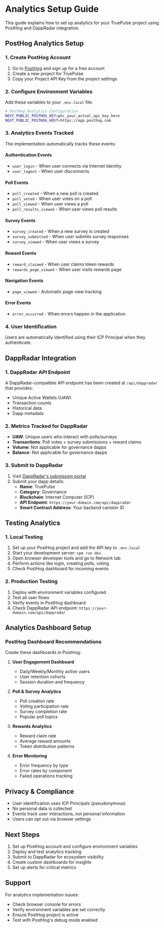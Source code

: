 # Analytics Setup Guide

This guide explains how to set up analytics for your TruePulse project using PostHog and DappRadar integration.

## PostHog Analytics Setup

### 1. Create PostHog Account

1. Go to [PostHog](https://posthog.com) and sign up for a free account
2. Create a new project for TruePulse
3. Copy your Project API Key from the project settings

### 2. Configure Environment Variables

Add these variables to your `.env.local` file:

```bash
# PostHog Analytics Configuration
NEXT_PUBLIC_POSTHOG_KEY=phc_your_actual_api_key_here
NEXT_PUBLIC_POSTHOG_HOST=https://app.posthog.com
```

### 3. Analytics Events Tracked

The implementation automatically tracks these events:

#### Authentication Events
- `user_login` - When user connects via Internet Identity
- `user_logout` - When user disconnects

#### Poll Events
- `poll_created` - When a new poll is created
- `poll_voted` - When user votes on a poll
- `poll_viewed` - When user views a poll
- `poll_results_viewed` - When user views poll results

#### Survey Events
- `survey_created` - When a new survey is created
- `survey_submitted` - When user submits survey responses
- `survey_viewed` - When user views a survey

#### Reward Events
- `reward_claimed` - When user claims token rewards
- `rewards_page_viewed` - When user visits rewards page

#### Navigation Events
- `page_viewed` - Automatic page view tracking

#### Error Events
- `error_occurred` - When errors happen in the application

### 4. User Identification

Users are automatically identified using their ICP Principal when they authenticate.

## DappRadar Integration

### 1. DappRadar API Endpoint

A DappRadar-compatible API endpoint has been created at `/api/dappradar` that provides:

- Unique Active Wallets (UAW)
- Transaction counts
- Historical data
- Dapp metadata

### 2. Metrics Tracked for DappRadar

- **UAW**: Unique users who interact with polls/surveys
- **Transactions**: Poll votes + survey submissions + reward claims
- **Volume**: Not applicable for governance dapps
- **Balance**: Not applicable for governance dapps

### 3. Submit to DappRadar

1. Visit [DappRadar's submission portal](https://dappradar.com/submit-dapp)
2. Submit your dapp details:
   - **Name**: TruePulse
   - **Category**: Governance
   - **Blockchain**: Internet Computer (ICP)
   - **API Endpoint**: `https://your-domain.com/api/dappradar`
   - **Smart Contract Address**: Your backend canister ID

## Testing Analytics

### 1. Local Testing

1. Set up your PostHog project and add the API key to `.env.local`
2. Start your development server: `npm run dev`
3. Open browser developer tools and go to Network tab
4. Perform actions like login, creating polls, voting
5. Check PostHog dashboard for incoming events

### 2. Production Testing

1. Deploy with environment variables configured
2. Test all user flows
3. Verify events in PostHog dashboard
4. Check DappRadar API endpoint: `https://your-domain.com/api/dappradar`

## Analytics Dashboard Setup

### PostHog Dashboard Recommendations

Create these dashboards in PostHog:

1. **User Engagement Dashboard**
   - Daily/Weekly/Monthly active users
   - User retention cohorts
   - Session duration and frequency

2. **Poll & Survey Analytics**
   - Poll creation rate
   - Voting participation rate
   - Survey completion rate
   - Popular poll topics

3. **Rewards Analytics**
   - Reward claim rate
   - Average reward amounts
   - Token distribution patterns

4. **Error Monitoring**
   - Error frequency by type
   - Error rates by component
   - Failed operations tracking

## Privacy & Compliance

- User identification uses ICP Principals (pseudonymous)
- No personal data is collected
- Events track user interactions, not personal information
- Users can opt out via browser settings

## Next Steps

1. Set up PostHog account and configure environment variables
2. Deploy and test analytics tracking
3. Submit to DappRadar for ecosystem visibility
4. Create custom dashboards for insights
5. Set up alerts for critical metrics

## Support

For analytics implementation issues:
- Check browser console for errors
- Verify environment variables are set correctly
- Ensure PostHog project is active
- Test with PostHog's debug mode enabled